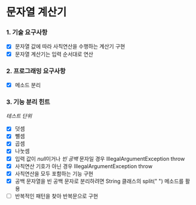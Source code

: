 # 문자열 계산기
### 1. 기술 요구사항
- [X] 문자열 값에 따라 사칙연산을 수행하는 계산기 구현
- [X] 문자열 계산기는 입력 순서대로 연산

### 2. 프로그래밍 요구사항
- [X] 메소드 분리

### 3. 기능 분리 힌트
*테스트 단위*
- [X]  덧셈
- [X]  뺄셈
- [X]  곱셈
- [X]  나눗셈
- [X]  입력 값이 *null*이거나 *빈 공백* 문자일 경우 IllegalArgumentException throw
- [X]  사칙연산 기호가 아닌 경우 IllegalArgumentException throw
- [X]  사칙연산을 모두 포함하는 기능 구현
- [X]  공백 문자열을 빈 공백 문자로 분리하려면 String 클래스의 split(" ") 메소드를 활용
- [ ]  반복적인 패턴을 찾아 반복문으로 구현